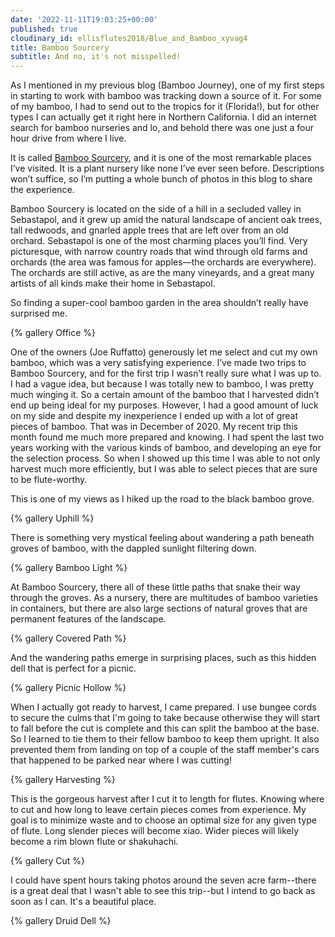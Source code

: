 ```yaml
---
date: '2022-11-11T19:03:25+00:00'
published: true
cloudinary_id: ellisflutes2018/Blue_and_Bamboo_xyvag4
title: Bamboo Sourcery
subtitle: And no, it's not misspelled!
---
```


As I mentioned in my previous blog (Bamboo Journey), one of my first steps in starting to work with bamboo was tracking down a source of it.  For some of my bamboo, I had to send out to the tropics for it (Florida!), but for other types I can actually get it right here in Northern California.  I did an internet search for bamboo nurseries and lo, and behold there was one just a four hour drive from where I live.

It is called [Bamboo Sourcery](https://bamboosourcery.com/), and it is one of the most remarkable places I’ve visited.  It is a plant nursery like none I’ve ever seen before.  Descriptions won’t suffice, so I’m putting a whole bunch of photos in this blog to share the experience.

Bamboo Sourcery is located on the side of a hill in a secluded valley in Sebastapol, and it grew up amid the natural landscape of ancient oak trees, tall redwoods, and gnarled apple trees that are left over from an old orchard.  Sebastapol is one of the most charming places you’ll find.  Very picturesque, with narrow country roads that wind through old farms and orchards (the area was famous for apples—the orchards are everywhere).  The orchards are still active, as are the many vineyards, and a great many artists of all kinds make their home in Sebastapol.

So finding a super-cool bamboo garden in the area shouldn’t really have surprised me.  

{% gallery Office %}

One of the owners (Joe Ruffatto) generously let me select and cut my own bamboo, which was a very satisfying experience.  I’ve made two trips to Bamboo Sourcery, and for the first trip I wasn’t really sure what I was up to.  I had a vague idea, but because I was totally new to bamboo, I was pretty much winging it.  So a certain amount of the bamboo that I harvested didn’t end up being ideal for my purposes.  However, I had a good amount of luck on my side and despite my inexperience I ended up with a lot of great pieces of bamboo.  That was in December of 2020.  My recent trip this month found me much more prepared and knowing.  I had spent the last two years working with the various kinds of bamboo, and developing an eye for the selection process.    So when I showed up this time I was able to not only harvest much more efficiently, but I was able to select pieces that are sure to be flute-worthy.

This is one of my views as I hiked up the road to the black bamboo grove.

{% gallery Uphill %}

There is something very mystical feeling about wandering a path beneath groves of bamboo, with the dappled sunlight filtering down.

{% gallery Bamboo Light %}

At Bamboo Sourcery, there all of these little paths that snake their way through the groves.  As a nursery, there are multitudes of bamboo varieties in containers, but there are also large sections of natural groves that are permanent features of the landscape.

{% gallery Covered Path %}

And the wandering paths emerge in surprising places, such as this hidden dell that is perfect for a picnic.

{% gallery Picnic Hollow %}

When I actually got ready to harvest, I came prepared.  I use bungee cords to secure the culms that I'm going to take because otherwise they will start to fall before the cut is complete and this can split the bamboo at the base.  So I learned to tie them to their fellow bamboo to keep them upright.   It also prevented them from landing on top of a couple of the staff member's cars that happened to be parked near where I was cutting!

{% gallery Harvesting %}

This is the gorgeous harvest after I cut it to length for flutes.  Knowing where to cut and how long to leave certain pieces comes from experience.  My goal is to minimize waste and to choose an optimal size for any given type of flute.  Long slender pieces will become xiao.  Wider pieces will likely become a rim blown flute or shakuhachi.

{% gallery Cut %}

I could have spent hours taking photos around the seven acre farm--there is a great deal that I wasn't able to see this trip--but I intend to go back as soon as I can.  It's a beautiful place.

{% gallery Druid Dell %}


